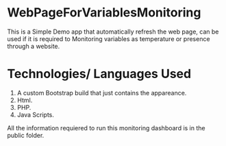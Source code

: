 # WebPageForVariablesMonitoring

This is a Simple Demo app that automatically refresh the web page, can be used if it is required to Monitoring variables as temperature or presence through a website.

# Technologies/ Languages Used
1. A custom Bootstrap build that just contains the appareance.
2. Html.
3. PHP.
4. Java Scripts.

All the information requiered to run this monitoring dashboard is in the public folder.



